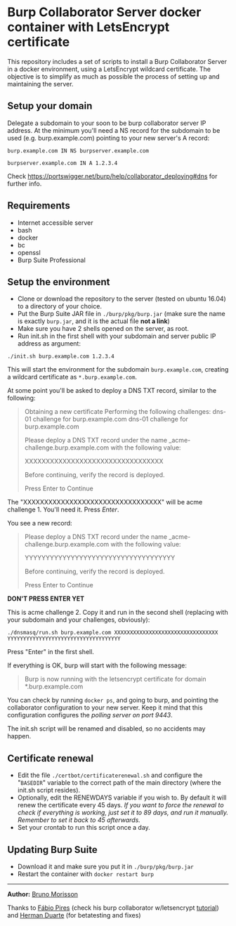 # Burp Collaborator Server docker container with LetsEncrypt certificate

This repository includes a set of scripts to install a Burp Collaborator Server in a docker environment, using a LetsEncrypt wildcard certificate.
The objective is to simplify as much as possible the process of setting up and maintaining the server.

## Setup your domain

Delegate a subdomain to your soon to be burp collaborator server IP address. At the minimum you'll need a NS record for the subdomain to be used (e.g. burp.example.com) pointing to your new server's A record:

```burp.example.com IN NS burpserver.example.com```

```burpserver.example.com IN A 1.2.3.4```

Check https://portswigger.net/burp/help/collaborator_deploying#dns for further info.

## Requirements

* Internet accessible server 
* bash
* docker
* bc 
* openssl
* Burp Suite Professional

## Setup the environment 

* Clone or download the repository to the server (tested on ubuntu 16.04) to a directory of your choice.
* Put the Burp Suite JAR file in ```./burp/pkg/burp.jar``` (make sure the name is exactly ```burp.jar```, and it is the actual file **not a link**)
* Make sure you have 2 shells opened on the server, as root.
* Run init.sh in the first shell with your subdomain and server public IP address as argument:

```./init.sh burp.example.com 1.2.3.4```

This will start the environment for the subdomain ```burp.example.com```, creating a wildcard certificate as ```*.burp.example.com```.

At some point you'll be asked to deploy a DNS TXT record, similar to the following:

> Obtaining a new certificate
> Performing the following challenges:
> dns-01 challenge for burp.example.com
> dns-01 challenge for burp.example.com
> 
> Please deploy a DNS TXT record under the name
> _acme-challenge.burp.example.com with the following value:
> 
> XXXXXXXXXXXXXXXXXXXXXXXXXXXXXXXXX
> 
> Before continuing, verify the record is deployed.
> 
> Press Enter to Continue

The "XXXXXXXXXXXXXXXXXXXXXXXXXXXXXXXXX" will be acme challenge 1. You'll need it.
Press *Enter*.

You see a new record:


> Please deploy a DNS TXT record under the name
> _acme-challenge.burp.example.com with the following value:
> 
> YYYYYYYYYYYYYYYYYYYYYYYYYYYYYYYYYYYY
> 
> Before continuing, verify the record is deployed.
> 
> Press Enter to Continue

**DON'T PRESS ENTER YET**

This is acme challenge 2. Copy it and run in the second shell (replacing with your subdomain and your challenges, obviously):

```./dnsmasq/run.sh burp.example.com XXXXXXXXXXXXXXXXXXXXXXXXXXXXXXXXX YYYYYYYYYYYYYYYYYYYYYYYYYYYYYYYYYYYY```

Press "Enter" in the first shell.

If everything is OK, burp will start with the following message:

> Burp is now running with the letsencrypt certificate for domain *.burp.example.com

You can check by running ```docker ps```, and going to burp, and pointing the collaborator configuration to your new server. 
Keep it mind that this configuration configures the *polling server on port 9443*.

The init.sh script will be renamed and disabled, so no accidents may happen.

## Certificate renewal

* Edit the file ```./certbot/certificaterenewal.sh``` and configure the "```BASEDIR```" variable to the correct path of the main directory (where the init.sh script resides).
* Optionally, edit the RENEWDAYS variable if you wish to. By default it will renew the certificate every 45 days. *If you want to force the renewal to check if everything is working, just set it to 89 days, and run it manually. Remember to set it back to 45 afterwards.*
* Set your crontab to run this script once a day.

## Updating Burp Suite

* Download it and make sure you put it in ```./burp/pkg/burp.jar```
* Restart the container with ```docker restart burp```  


---
**Author:** [Bruno Morisson](https://twitter.com/morisson)

Thanks to [Fábio Pires](https://twitter.com/fabiopirespt) (check his burp collaborator w/letsencrypt [tutorial](https://blog.fabiopires.pt/running-your-instance-of-burp-collaborator-server/)) and [Herman Duarte](https://twitter.com/hdontwit) (for betatesting and fixes)


